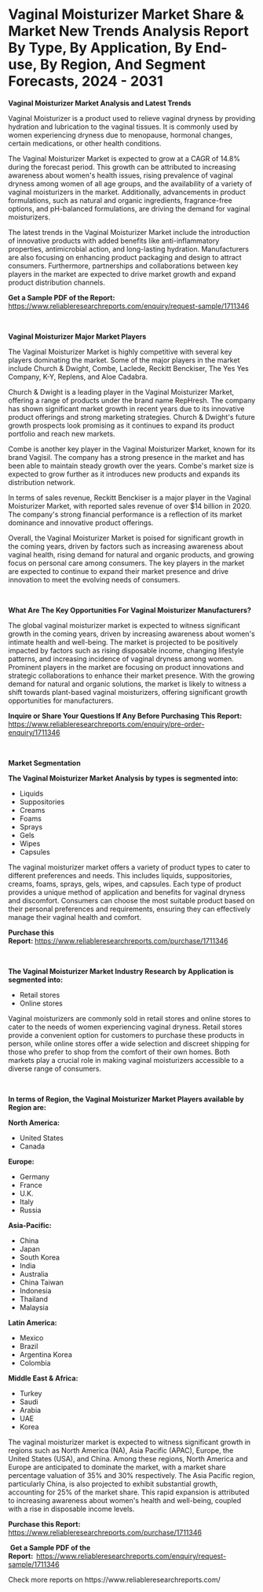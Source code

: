 <p><h1>Vaginal Moisturizer Market Share & Market New Trends Analysis Report By Type, By Application, By End-use, By Region, And Segment Forecasts, 2024 - 2031</h1></p><p><strong>Vaginal Moisturizer Market Analysis and Latest Trends</strong></p>
<p><p>Vaginal Moisturizer is a product used to relieve vaginal dryness by providing hydration and lubrication to the vaginal tissues. It is commonly used by women experiencing dryness due to menopause, hormonal changes, certain medications, or other health conditions.</p><p>The Vaginal Moisturizer Market is expected to grow at a CAGR of 14.8% during the forecast period. This growth can be attributed to increasing awareness about women's health issues, rising prevalence of vaginal dryness among women of all age groups, and the availability of a variety of vaginal moisturizers in the market. Additionally, advancements in product formulations, such as natural and organic ingredients, fragrance-free options, and pH-balanced formulations, are driving the demand for vaginal moisturizers.</p><p>The latest trends in the Vaginal Moisturizer Market include the introduction of innovative products with added benefits like anti-inflammatory properties, antimicrobial action, and long-lasting hydration. Manufacturers are also focusing on enhancing product packaging and design to attract consumers. Furthermore, partnerships and collaborations between key players in the market are expected to drive market growth and expand product distribution channels.</p></p>
<p><strong>Get a Sample PDF of the Report:&nbsp;</strong> <a href="https://www.reliableresearchreports.com/enquiry/request-sample/1711346">https://www.reliableresearchreports.com/enquiry/request-sample/1711346</a></p>
<p>&nbsp;</p>
<p><strong>Vaginal Moisturizer Major Market Players</strong></p>
<p><p>The Vaginal Moisturizer Market is highly competitive with several key players dominating the market. Some of the major players in the market include Church & Dwight, Combe, Laclede, Reckitt Benckiser, The Yes Yes Company, K-Y, Replens, and Aloe Cadabra.</p><p>Church & Dwight is a leading player in the Vaginal Moisturizer Market, offering a range of products under the brand name RepHresh. The company has shown significant market growth in recent years due to its innovative product offerings and strong marketing strategies. Church & Dwight's future growth prospects look promising as it continues to expand its product portfolio and reach new markets.</p><p>Combe is another key player in the Vaginal Moisturizer Market, known for its brand Vagisil. The company has a strong presence in the market and has been able to maintain steady growth over the years. Combe's market size is expected to grow further as it introduces new products and expands its distribution network.</p><p>In terms of sales revenue, Reckitt Benckiser is a major player in the Vaginal Moisturizer Market, with reported sales revenue of over $14 billion in 2020. The company's strong financial performance is a reflection of its market dominance and innovative product offerings.</p><p>Overall, the Vaginal Moisturizer Market is poised for significant growth in the coming years, driven by factors such as increasing awareness about vaginal health, rising demand for natural and organic products, and growing focus on personal care among consumers. The key players in the market are expected to continue to expand their market presence and drive innovation to meet the evolving needs of consumers.</p></p>
<p>&nbsp;</p>
<p><strong>What Are The Key Opportunities For Vaginal Moisturizer Manufacturers?</strong></p>
<p><p>The global vaginal moisturizer market is expected to witness significant growth in the coming years, driven by increasing awareness about women's intimate health and well-being. The market is projected to be positively impacted by factors such as rising disposable income, changing lifestyle patterns, and increasing incidence of vaginal dryness among women. Prominent players in the market are focusing on product innovations and strategic collaborations to enhance their market presence. With the growing demand for natural and organic solutions, the market is likely to witness a shift towards plant-based vaginal moisturizers, offering significant growth opportunities for manufacturers.</p></p>
<p><strong>Inquire or Share Your Questions If Any Before Purchasing This Report:</strong> <a href="https://www.reliableresearchreports.com/enquiry/pre-order-enquiry/1711346">https://www.reliableresearchreports.com/enquiry/pre-order-enquiry/1711346</a></p>
<p>&nbsp;</p>
<p><strong>Market Segmentation</strong></p>
<p><strong>The Vaginal Moisturizer Market Analysis by types is segmented into:</strong></p>
<p><ul><li>Liquids</li><li>Suppositories</li><li>Creams</li><li>Foams</li><li>Sprays</li><li>Gels</li><li>Wipes</li><li>Capsules</li></ul></p>
<p><p>The vaginal moisturizer market offers a variety of product types to cater to different preferences and needs. This includes liquids, suppositories, creams, foams, sprays, gels, wipes, and capsules. Each type of product provides a unique method of application and benefits for vaginal dryness and discomfort. Consumers can choose the most suitable product based on their personal preferences and requirements, ensuring they can effectively manage their vaginal health and comfort.</p></p>
<p><strong>Purchase this Report:&nbsp;</strong><a href="https://www.reliableresearchreports.com/purchase/1711346">https://www.reliableresearchreports.com/purchase/1711346</a></p>
<p>&nbsp;</p>
<p><strong>The Vaginal Moisturizer Market Industry Research by Application is segmented into:</strong></p>
<p><ul><li>Retail stores</li><li>Online stores</li></ul></p>
<p><p>Vaginal moisturizers are commonly sold in retail stores and online stores to cater to the needs of women experiencing vaginal dryness. Retail stores provide a convenient option for customers to purchase these products in person, while online stores offer a wide selection and discreet shipping for those who prefer to shop from the comfort of their own homes. Both markets play a crucial role in making vaginal moisturizers accessible to a diverse range of consumers.</p></p>
<p>&nbsp;</p>
<p><strong>In terms of Region, the Vaginal Moisturizer Market Players available by Region are:</strong></p>
<p>
    <p> <strong> North America: </strong>
        <ul>
            <li>United States</li>
            <li>Canada</li>
        </ul>
        </p> 
    <p> <strong> Europe: </strong>
        <ul>
            <li>Germany</li>
            <li>France</li>
            <li>U.K.</li>
            <li>Italy</li>
            <li>Russia</li>
        </ul>
        </p> 
    <p> <strong> Asia-Pacific: </strong>
        <ul>
            <li>China</li>
            <li>Japan</li>
            <li>South Korea</li>
            <li>India</li>
            <li>Australia</li>
            <li>China Taiwan</li>
            <li>Indonesia</li>
            <li>Thailand</li>
            <li>Malaysia</li>
        </ul>
        </p> 
    <p> <strong> Latin America: </strong>
        <ul>
            <li>Mexico</li>
            <li>Brazil</li>
            <li>Argentina Korea</li>
            <li>Colombia</li>
        </ul>
        </p> 
    <p> <strong> Middle East & Africa: </strong>
        <ul>
            <li>Turkey</li>
            <li>Saudi</li>
            <li>Arabia</li>
            <li>UAE</li>
            <li>Korea</li>
        </ul>
    </p>
    </p>
<p><p>The vaginal moisturizer market is expected to witness significant growth in regions such as North America (NA), Asia Pacific (APAC), Europe, the United States (USA), and China. Among these regions, North America and Europe are anticipated to dominate the market, with a market share percentage valuation of 35% and 30% respectively. The Asia Pacific region, particularly China, is also projected to exhibit substantial growth, accounting for 25% of the market share. This rapid expansion is attributed to increasing awareness about women's health and well-being, coupled with a rise in disposable income levels.</p></p>
<p><strong>Purchase this Report: </strong><a href="https://www.reliableresearchreports.com/purchase/1711346">https://www.reliableresearchreports.com/purchase/1711346</a></p>
<p>&nbsp;<strong>Get a Sample PDF of the Report:&nbsp;&nbsp;</strong><a href="https://www.reliableresearchreports.com/enquiry/request-sample/1711346">https://www.reliableresearchreports.com/enquiry/request-sample/1711346</a></p>
<p><strong></strong></p>
<p>Check more reports on https://www.reliableresearchreports.com/</p>